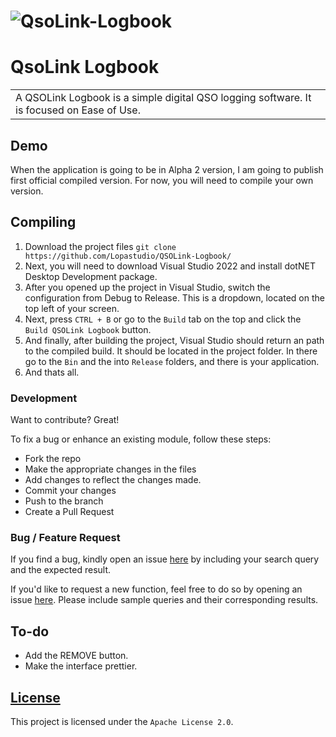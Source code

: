 # ![QsoLink-Logbook](https://www.lopastudio.sk/img/QSOLinkLogBook.png)
# QsoLink Logbook
<table>
<tr>
<td>
  A QSOLink Logbook is a simple digital QSO logging software. It is focused on Ease of Use.
</td>
</tr>
</table>


## Demo
When the application is going to be in Alpha 2 version, I am going to publish first official compiled version. For now, you will need to compile your own version.



## Compiling 

1. Download the project files `git clone https://github.com/Lopastudio/QSOLink-Logbook/`
2. Next, you will need to download Visual Studio 2022 and install dotNET Desktop Development package.
3. After you opened up the project in Visual Studio, switch the configuration from Debug to Release. This is a dropdown, located on the top left of your screen.
4. Next, press `CTRL + B` or go to the `Build` tab on the top and click the `Build QSOLink Logbook` button. 
5. And finally, after building the project, Visual Studio should return an path to the compiled build. It should be located in the project folder. In there go to the `Bin` and the into `Release` folders, and there is your application.
6. And thats all.

### Development
Want to contribute? Great!

To fix a bug or enhance an existing module, follow these steps:

- Fork the repo
- Make the appropriate changes in the files
- Add changes to reflect the changes made.
- Commit your changes
- Push to the branch
- Create a Pull Request 

### Bug / Feature Request

If you find a bug, kindly open an issue [here](https://github.com/Lopastudio/QSOLink-Logbook/issues/new) by including your search query and the expected result.

If you'd like to request a new function, feel free to do so by opening an issue [here](https://github.com/Lopastudio/QSOLink-Logbook/issues/new). Please include sample queries and their corresponding results.

## To-do
- Add the REMOVE button.
- Make the interface prettier.


## [License](https://github.com/Lopastudio/QSOLink-Logbook/blob/master/LICENSE.txt)
This project is licensed under the `Apache License 2.0`.

